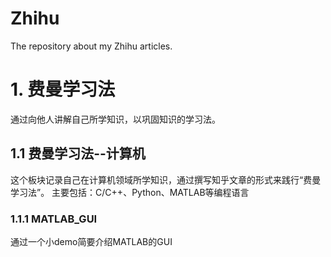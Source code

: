 # Zhihu
The repository about my Zhihu articles.

# 1. 费曼学习法
通过向他人讲解自己所学知识，以巩固知识的学习法。

## 1.1 费曼学习法--计算机
这个板块记录自己在计算机领域所学知识，通过撰写知乎文章的形式来践行“费曼学习法”。
主要包括：C/C++、Python、MATLAB等编程语言

### 1.1.1 MATLAB_GUI
通过一个小demo简要介绍MATLAB的GUI
